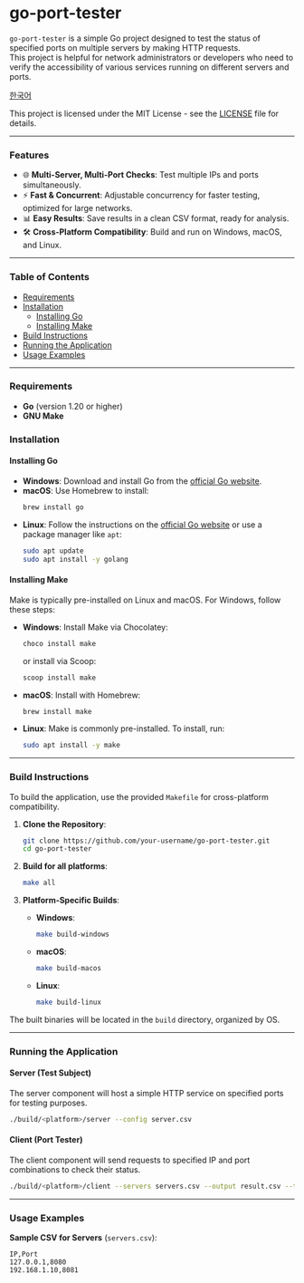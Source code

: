# go-port-tester

`go-port-tester` is a simple Go project designed to test the status of specified ports on multiple servers by making HTTP requests.  
This project is helpful for network administrators or developers who need to verify the accessibility of various services running on different servers and ports.

[한국어](README.ko.md)

This project is licensed under the MIT License - see the [LICENSE](LICENSE) file for details.

---

### Features
- 🌐 **Multi-Server, Multi-Port Checks**: Test multiple IPs and ports simultaneously.
- ⚡ **Fast & Concurrent**: Adjustable concurrency for faster testing, optimized for large networks.
- 📊 **Easy Results**: Save results in a clean CSV format, ready for analysis.
- 🛠️ **Cross-Platform Compatibility**: Build and run on Windows, macOS, and Linux.

---

### Table of Contents
- [Requirements](#requirements)
- [Installation](#installation)
    - [Installing Go](#installing-go)
    - [Installing Make](#installing-make)
- [Build Instructions](#build-instructions)
- [Running the Application](#running-the-application)
- [Usage Examples](#usage-examples)

---

### Requirements

- **Go** (version 1.20 or higher)
- **GNU Make**

### Installation

#### Installing Go
- **Windows**: Download and install Go from the [official Go website](https://golang.org/dl/).
- **macOS**: Use Homebrew to install:
  ```bash
  brew install go
  ```
- **Linux**: Follow the instructions on the [official Go website](https://golang.org/doc/install) or use a package manager like `apt`:
  ```bash
  sudo apt update
  sudo apt install -y golang
  ```

#### Installing Make
Make is typically pre-installed on Linux and macOS. For Windows, follow these steps:

- **Windows**: Install Make via Chocolatey:
  ```powershell
  choco install make
  ```
  or install via Scoop:
  ```powershell
  scoop install make
  ```

- **macOS**: Install with Homebrew:
  ```bash
  brew install make
  ```

- **Linux**: Make is commonly pre-installed. To install, run:
  ```bash
  sudo apt install -y make
  ```

---

### Build Instructions

To build the application, use the provided `Makefile` for cross-platform compatibility.

1. **Clone the Repository**:
   ```bash
   git clone https://github.com/your-username/go-port-tester.git
   cd go-port-tester
   ```

2. **Build for all platforms**:
   ```bash
   make all
   ```

3. **Platform-Specific Builds**:
    - **Windows**:
      ```bash
      make build-windows
      ```
    - **macOS**:
      ```bash
      make build-macos
      ```
    - **Linux**:
      ```bash
      make build-linux
      ```

The built binaries will be located in the `build` directory, organized by OS.

---

### Running the Application

#### Server (Test Subject)
The server component will host a simple HTTP service on specified ports for testing purposes.

```bash
./build/<platform>/server --config server.csv
```

#### Client (Port Tester)
The client component will send requests to specified IP and port combinations to check their status.

```bash
./build/<platform>/client --servers servers.csv --output result.csv --timeout 2 --concurrency 5
```

---

### Usage Examples

**Sample CSV for Servers** (`servers.csv`):
```csv
IP,Port
127.0.0.1,8080
192.168.1.10,8081
```
